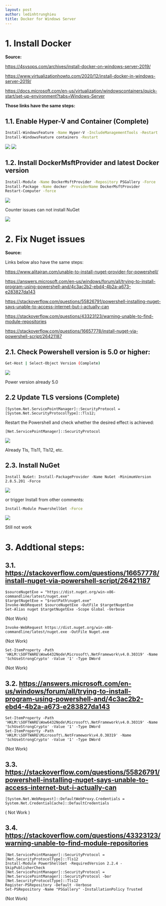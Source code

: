 ```yaml
---
layout: post
author: ledinhtrunghieu
title: Docker for Windows Server
---
```



# 1. Install Docker

**Source:**

https://4sysops.com/archives/install-docker-on-windows-server-2019/

https://www.virtualizationhowto.com/2020/12/install-docker-in-windows-server-2019/

https://docs.microsoft.com/en-us/virtualization/windowscontainers/quick-start/set-up-environment?tabs=Windows-Server

**Those links have the same steps:**

## 1.1. Enable Hyper-V and Container (Complete)

```bash
Install-WindowsFeature -Name Hyper-V -IncludeManagementTools -Restart
Install-WindowsFeature containers -Restart
```

<img src="/assets/images/20220105_DockerWinServer/pic1.png" class="largepic"/>

<img src="/assets/images/20220105_DockerWinServer/pic2.png" class="largepic"/>

## 1.2. Install DockerMsftProvider and latest Docker version

```bash
Install-Module -Name DockerMsftProvider -Repository PSGallery -Force
Install-Package -Name docker -ProviderName DockerMsftProvider
Restart-Computer -force
```

<img src="/assets/images/20220105_DockerWinServer/pic3.png" class="largepic"/>


Counter issues can not install NuGet

<img src="/assets/images/20220105_DockerWinServer/pic4.png" class="largepic"/>


# 2. Fix Nuget issues

**Source:**

Links below also have the same steps:

https://www.alitajran.com/unable-to-install-nuget-provider-for-powershell/

https://answers.microsoft.com/en-us/windows/forum/all/trying-to-install-program-using-powershell-and/4c3ac2b2-ebd4-4b2a-a673-e283827da143

https://stackoverflow.com/questions/55826791/powershell-installing-nuget-says-unable-to-access-internet-but-i-actually-can

https://stackoverflow.com/questions/43323123/warning-unable-to-find-module-repositories

https://stackoverflow.com/questions/16657778/install-nuget-via-powershell-script/26421187



## 2.1. Check Powershell version is 5.0 or higher: 

```bash
Get-Host | Select-Object Version (Complete) 
```
<img src="/assets/images/20220105_DockerWinServer/pic5.png" class="largepic"/>


Power version already 5.0

## 2.2 Update TLS versions (Complete)

```
[System.Net.ServicePointManager]::SecurityProtocol = [System.Net.SecurityProtocolType]::Tls12;
```

Restart the Powershell and check whether the desired effect is achieved: 

```
[Net.ServicePointManager]::SecurityProtocol
```

<img src="/assets/images/20220105_DockerWinServer/pic6.png" class="largepic"/>
 
Already Tls, Tls11, Tls12, etc.

## 2.3. Install NuGet 
```
Install NuGet: Install-PackageProvider -Name NuGet -MinimumVersion 2.8.5.201 -Force
```

<img src="/assets/images/20220105_DockerWinServer/pic7.png" class="largepic"/>

or trigger Install from other comments:

```bash
Install-Module PowershellGet -Force
```

<img src="/assets/images/20220105_DockerWinServer/pic8.png" class="largepic"/>
 
Still not work

# 3. Addtional steps:

## 3.1. https://stackoverflow.com/questions/16657778/install-nuget-via-powershell-script/26421187

```
$sourceNugetExe = "https://dist.nuget.org/win-x86-commandline/latest/nuget.exe"
$targetNugetExe = "$rootPath\nuget.exe"
Invoke-WebRequest $sourceNugetExe -OutFile $targetNugetExe
Set-Alias nuget $targetNugetExe -Scope Global -Verbose
```
(Not Work)

```
Invoke-WebRequest https://dist.nuget.org/win-x86-commandline/latest/nuget.exe -OutFile Nuget.exe
```
(Not Work)
```
Set-ItemProperty -Path 'HKLM:\SOFTWARE\Wow6432Node\Microsoft\.NetFramework\v4.0.30319' -Name 'SchUseStrongCrypto' -Value '1' -Type DWord
```
(Not Work)

## 3.2. https://answers.microsoft.com/en-us/windows/forum/all/trying-to-install-program-using-powershell-and/4c3ac2b2-ebd4-4b2a-a673-e283827da143
```
Set-ItemProperty -Path 'HKLM:\SOFTWARE\Wow6432Node\Microsoft\.NetFramework\v4.0.30319' -Name 'SchUseStrongCrypto' -Value '1' -Type DWord
Set-ItemProperty -Path 'HKLM:\SOFTWARE\Microsoft\.NetFramework\v4.0.30319' -Name 'SchUseStrongCrypto' -Value '1' -Type DWord
```
(Not Work)

## 3.3. https://stackoverflow.com/questions/55826791/powershell-installing-nuget-says-unable-to-access-internet-but-i-actually-can
```
[System.Net.WebRequest]::DefaultWebProxy.Credentials = System.Net.CredentialCache]::DefaultCredentials
```
( Not Work )

## 3.4. https://stackoverflow.com/questions/43323123/warning-unable-to-find-module-repositories
```
[Net.ServicePointManager]::SecurityProtocol = [Net.SecurityProtocolType]::Tls12 
Install-Module PowerShellGet -RequiredVersion 2.2.4 -SkipPublisherCheck
[Net.ServicePointManager]::SecurityProtocol = [Net.ServicePointManager]::SecurityProtocol -bor [Net.SecurityProtocolType]::Tls12
Register-PSRepository -Default -Verbose
Set-PSRepository -Name "PSGallery" -InstallationPolicy Trusted
```
(Not Work)





